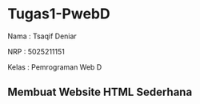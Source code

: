 # Tugas1-PwebD
Nama  : Tsaqif Deniar

NRP   : 5025211151

Kelas : Pemrograman Web D
## Membuat Website HTML Sederhana
